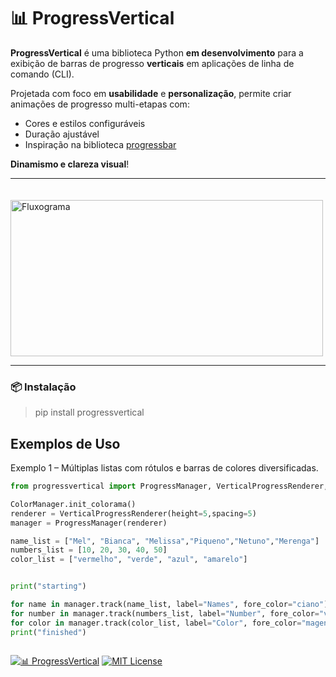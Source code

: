 # 📊 ProgressVertical

**ProgressVertical** é uma biblioteca Python **em desenvolvimento** para a exibição de barras de progresso **verticais** em aplicações de linha de comando (CLI).

Projetada com foco em **usabilidade** e **personalização**, permite criar animações de progresso multi-etapas com:
- Cores e estilos configuráveis
- Duração ajustável
- Inspiração na biblioteca [progressbar](https://pypi.org/project/progressbar/)

**Dinamismo e clareza visual**!

---

ㅤ <img src="https://cdn.pixabay.com/photo/2025/04/14/20/46/20-46-21-815_960_720.png" alt="Fluxograma" width="500" height="250" />

---

### 📦 Instalação

> pip install progressvertical


## Exemplos de Uso
Exemplo 1 – Múltiplas listas com rótulos e barras de colores diversificadas.

```python
from progressvertical import ProgressManager, VerticalProgressRenderer, ColorManager

ColorManager.init_colorama()
renderer = VerticalProgressRenderer(height=5,spacing=5)
manager = ProgressManager(renderer)

name_list = ["Mel", "Bianca", "Melissa","Piqueno","Netuno","Merenga"]
numbers_list = [10, 20, 30, 40, 50]
color_list = ["vermelho", "verde", "azul", "amarelo"]


print("starting")

for name in manager.track(name_list, label="Names", fore_color="ciano"): __import__('time').sleep(0.4)
for number in manager.track(numbers_list, label="Number", fore_color="verde"): __import__('time').sleep(0.3)
for color in manager.track(color_list, label="Color", fore_color="magenta"): __import__('time').sleep(0.2)
print("finished")
 


```




[![📊 ProgressVertical](https://img.shields.io/badge/📊%20ProgressVertical-%200.2.2-0073B7?style=for-the-badge)](https://pypi.org/project/progressvertical/)
[![MIT License](https://img.shields.io/badge/License-MIT-blue.svg?style=for-the-badge)](https://opensource.org/licenses/MIT)
